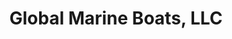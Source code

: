 ---
title: "Global Marine Boats, LLC"
url: /saint-petersburg/global-marine-boats-llc/
shop: boat
---